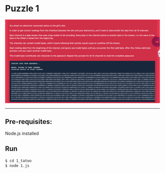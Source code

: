 # Puzzle 1

![problem](problem1.png)

---

## Pre-requisites:
Node.js installed

## Run
```
$ cd 1_tatoo
$ node 1.js
```

